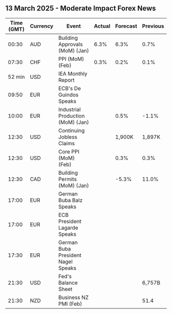 ## 13 March 2025 - Moderate Impact Forex News

| Time (GMT) | Currency | Event | Actual | Forecast | Previous |
|------|----------|-------|--------|----------|----------|
| 00:30 | AUD | Building Approvals (MoM) (Jan) | 6.3% | 6.3% | 0.7% |
| 07:30 | CHF | PPI (MoM) (Feb) | 0.3% | 0.2% | 0.1% |
| 52 min | USD | IEA Monthly Report |  |  |  |
| 09:50 | EUR | ECB's De Guindos Speaks |  |  |  |
| 10:00 | EUR | Industrial Production (MoM) (Jan) |  | 0.5% | -1.1% |
| 12:30 | USD | Continuing Jobless Claims |  | 1,900K | 1,897K |
| 12:30 | USD | Core PPI (MoM) (Feb) |  | 0.3% | 0.3% |
| 12:30 | CAD | Building Permits (MoM) (Jan) |  | -5.3% | 11.0% |
| 17:00 | EUR | German Buba Balz Speaks |  |  |  |
| 17:00 | EUR | ECB President Lagarde Speaks |  |  |  |
| 17:30 | EUR | German Buba President Nagel Speaks |  |  |  |
| 21:30 | USD | Fed's Balance Sheet |  |  | 6,757B |
| 21:30 | NZD | Business NZ PMI (Feb) |  |  | 51.4 |

